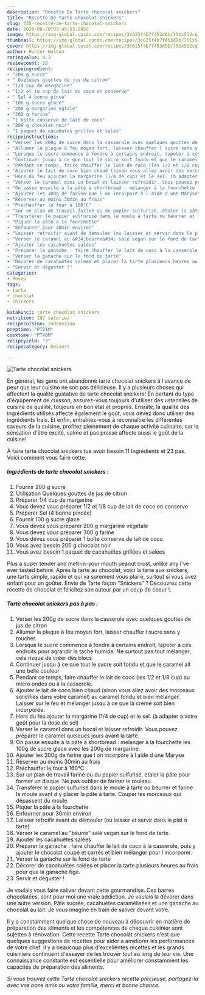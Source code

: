 ```yaml
---
description: "Recette De Tarte chocolat snickers"
title: "Recette De Tarte chocolat snickers"
slug: 435-recette-de-tarte-chocolat-snickers
date: 2020-08-20T03:49:53.845Z
image: https://img-global.cpcdn.com/recipes/3c625f4b7f453d0b/751x532cq70/tarte-chocolat-snickers-photo-principale-de-la-recette.jpg
thumbnail: https://img-global.cpcdn.com/recipes/3c625f4b7f453d0b/751x532cq70/tarte-chocolat-snickers-photo-principale-de-la-recette.jpg
cover: https://img-global.cpcdn.com/recipes/3c625f4b7f453d0b/751x532cq70/tarte-chocolat-snickers-photo-principale-de-la-recette.jpg
author: Hunter Walton
ratingvalue: 4.3
reviewcount: 10
recipeingredient:
- "200 g sucre"
- " Quelques gouttes de jus de citron"
- "1/4 cup de margarine"
- "1/2 et 18 cup de lait de coco en conserve"
- " Sel 4 bonne pince"
- "100 g sucre glace"
- "200 g margarine vgtale"
- "300 g farine"
- "1 boîte conserve de lait de coco"
- "200 g chocolat noir"
- "1 paquet de cacahutes grilles et sales"
recipeinstructions:
- "Verser les 200g de sucre dans la casserole avec quelques gouttes de jus de citron"
- "Allumer la plaque à feu moyen fort, laisser chauffer l sucre sans y toucher."
- "Lorsque le sucre commence à fondre à certains endroit, tapoter à ces endroits pour agrandir la tache humide. Ne surtout pas tout mélanger, cela risque de créer des blocs"
- "Continuer jusqu à ce que tout le sucre soit fondu et que le caramel ait une belle couleur"
- "Pendant ce temps, faire chauffer le lait de coco (les 1/2 et 1/8 cup) au micro ondes ou à la casserole."
- "Ajouter le lait de coco bien chaud (sinon vous allez avoir des morceaux solidifies dans votre caramel) au caramel fondu et bien mélanger. Laisser sur le feu et mélanger jusqu à ce que la crème soit bien incorporée."
- "Hors du feu ajouter la margarine (1/4 de cup) et le sel. (à adapter à votre goût pour la dose de sel)"
- "Verser le caramel dans un bocal et laisser refroidir. Vous pouvez préparer le caramel quelques jours avant la tarte."
- "On passe ensuite à la pâte à shortbread : melanger à la fourchette les 100g de sucre glace avec les 200g de margarine."
- "Ajouter les 300g de farine que l on incorpore à l aide d une Maryse"
- "Réserver au moins 30min au frais"
- "Préchauffer le four à 160°C"
- "Sur un plan de travail fariné ou du papier sulfurisé, etaler la pâte pour former un disque. Ne pas oublier de fariner le rouleau."
- "Transférer le papier sulfurisé dans le moule à tarte ou beurrer et farine le moule avant d y placer la pâte à tarte. Couper les morceaux qui dépassent du moule."
- "Piquer la pâte à la fourchette"
- "Enfourner pour 30min environ"
- "Laisser refroifir avant de démouler (ou laisser et servir dans le plat à tarte)"
- "Verser le caramel au &#34;beurre&#34; salé vegan sur le fond de tarte."
- "Ajouter les cacahuètes salées"
- "Préparer la ganache : faire chauffer le lait de coco à la casserole, puis y ajouter le chocolat coupé et carrés et bien mélanger pour l incorporer."
- "Verser la ganache sur le fond de tarte"
- "Décorer de cacahuètes salées et placer la tarte plusieurs heures au frais pour que la ganache fige."
- "Servir et déguster !"
categories:
- Resep
tags:
- tarte
- chocolat
- snickers

katakunci: tarte chocolat snickers 
nutrition: 197 calories
recipecuisine: Indonesian
preptime: "PT21M"
cooktime: "PT40M"
recipeyield: "3"
recipecategory: Dessert

---
```



![Tarte chocolat snickers](https://img-global.cpcdn.com/recipes/3c625f4b7f453d0b/751x532cq70/tarte-chocolat-snickers-photo-principale-de-la-recette.jpg)

En général, les gens ont abandonné tarte chocolat snickers à l'avance de peur que leur cuisine ne soit pas délicieuse. Il y a plusieurs choses qui affectent la qualité gustative de tarte chocolat snickers! En partant du type d'équipement de cuisson, assurez-vous toujours d'utiliser des ustensiles de cuisine de qualité, toujours en bon état et propres. Ensuite, la qualité des ingrédients utilisés affecte également le goût, vous devez donc utiliser des ingrédients frais. Et enfin, entraînez-vous à reconnaître les différentes saveurs de la cuisine, profitez pleinement de chaque activité culinaire, car la sensation d'être excité, calme et pas pressé affecte aussi le goût de la cuisine!

<!--inarticleads1-->

À faire tarte chocolat snickers tue avoir besoin 11 Ingrédients et 23 pas. Voici comment vous faire cette.

##### Ingrédients de tarte chocolat snickers :

1. Fournir 200 g sucre
1. Utilisation  Quelques gouttes de jus de citron
1. Préparer 1/4 cup de margarine
1. Vous devez vous préparer 1/2 et 1/8 cup de lait de coco en conserve
1. Préparer  Sel (4 bonne pincée)
1. Fournir 100 g sucre glace
1. Vous devez vous préparer 200 g margarine végétale
1. Vous devez vous préparer 300 g farine
1. Vous devez vous préparer 1 boîte conserve de lait de coco
1. Vous avez besoin 200 g chocolat noir
1. Vous avez besoin 1 paquet de cacahuètes grillées et salées


Plus a super tender and melt-in-your mouth peanut crust, unlike any I&#39;ve ever tasted before. Après la tarte au chocolat, voici la tarte aux snickers, une tarte simple, rapide et qui va surement vous plaire, surtout si vous avez enfant pour un goûter. Envie de Tarte façon &#34;Snickers&#34; ? Découvrez cette recette de chocolat et félicitez son auteur par un coup de coeur !. 

<!--inarticleads2-->

##### Tarte chocolat snickers pas à pas :

1. Verser les 200g de sucre dans la casserole avec quelques gouttes de jus de citron
1. Allumer la plaque à feu moyen fort, laisser chauffer l sucre sans y toucher.
1. Lorsque le sucre commence à fondre à certains endroit, tapoter à ces endroits pour agrandir la tache humide. Ne surtout pas tout mélanger, cela risque de créer des blocs
1. Continuer jusqu à ce que tout le sucre soit fondu et que le caramel ait une belle couleur
1. Pendant ce temps, faire chauffer le lait de coco (les 1/2 et 1/8 cup) au micro ondes ou à la casserole.
1. Ajouter le lait de coco bien chaud (sinon vous allez avoir des morceaux solidifies dans votre caramel) au caramel fondu et bien mélanger. Laisser sur le feu et mélanger jusqu à ce que la crème soit bien incorporée.
1. Hors du feu ajouter la margarine (1/4 de cup) et le sel. (à adapter à votre goût pour la dose de sel)
1. Verser le caramel dans un bocal et laisser refroidir. Vous pouvez préparer le caramel quelques jours avant la tarte.
1. On passe ensuite à la pâte à shortbread : melanger à la fourchette les 100g de sucre glace avec les 200g de margarine.
1. Ajouter les 300g de farine que l on incorpore à l aide d une Maryse
1. Réserver au moins 30min au frais
1. Préchauffer le four à 160°C
1. Sur un plan de travail fariné ou du papier sulfurisé, etaler la pâte pour former un disque. Ne pas oublier de fariner le rouleau.
1. Transférer le papier sulfurisé dans le moule à tarte ou beurrer et farine le moule avant d y placer la pâte à tarte. Couper les morceaux qui dépassent du moule.
1. Piquer la pâte à la fourchette
1. Enfourner pour 30min environ
1. Laisser refroifir avant de démouler (ou laisser et servir dans le plat à tarte)
1. Verser le caramel au &#34;beurre&#34; salé vegan sur le fond de tarte.
1. Ajouter les cacahuètes salées
1. Préparer la ganache : faire chauffer le lait de coco à la casserole, puis y ajouter le chocolat coupé et carrés et bien mélanger pour l incorporer.
1. Verser la ganache sur le fond de tarte
1. Décorer de cacahuètes salées et placer la tarte plusieurs heures au frais pour que la ganache fige.
1. Servir et déguster !


Je voulais vous faire saliver devant cette gourmandise. Ces barres chocolatées, sont pour moi une vraie addiction. Je voulais la dévorer dans une autre version. Pâte sucrée, cacahuètes caramélisées et une ganache au chocolat au lait. Je vous imagine en train de saliver devant votre. 

<!--inarticleads1-->

<p>
Il y a constamment quelque chose de nouveau à découvrir en matière de préparation des aliments et les compétences de chaque cuisinier sont sujettes à rénovation. Cette recette Tarte chocolat snickers n'est que quelques suggestions de recettes pour aider à améliorer les performances de votre chef. Il y a beaucoup plus d'excellentes recettes et les grands cuisiniers continuent d'essayer de les trouver tout au long de leur vie. Une connaissance constante est essentielle pour améliorer constamment les capacités de préparation des aliments.
</p>

<p>
<i>Si vous trouvez cette Tarte chocolat snickers recette précieuse, partagez-la avec vos bons amis ou votre famille, merci et bonne chance.</i>
</p>
